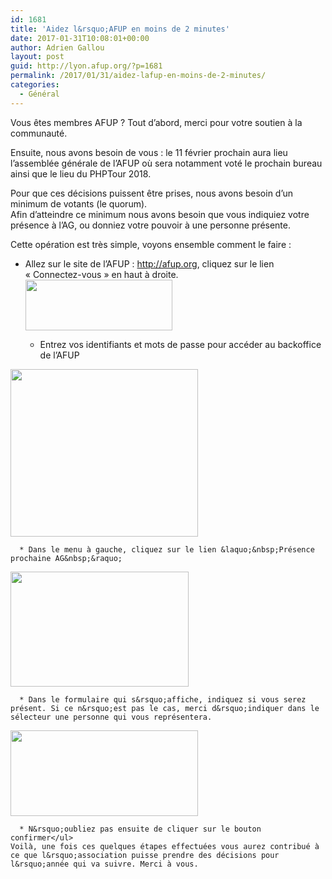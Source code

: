 ```yaml
---
id: 1681
title: 'Aidez l&rsquo;AFUP en moins de 2 minutes'
date: 2017-01-31T10:08:01+00:00
author: Adrien Gallou
layout: post
guid: http://lyon.afup.org/?p=1681
permalink: /2017/01/31/aidez-lafup-en-moins-de-2-minutes/
categories:
  - Général
---
```

Vous êtes membres AFUP ? Tout d&rsquo;abord, merci pour votre soutien à la communauté. 

Ensuite, nous avons besoin de vous : le 11 février prochain aura lieu l&rsquo;assemblée générale de l&rsquo;AFUP où sera notamment voté le prochain bureau ainsi que le lieu du PHPTour 2018.

Pour que ces décisions puissent être prises, nous avons besoin d&rsquo;un minimum de votants (le quorum).  
Afin d&rsquo;atteindre ce minimum nous avons besoin que vous indiquiez votre présence à l&rsquo;AG, ou donniez votre pouvoir à une personne présente. 

Cette opération est très simple, voyons ensemble comment le faire :

  * Allez sur le site de l&rsquo;AFUP : http://afup.org, cliquez sur le lien &laquo;&nbsp;Connectez-vous&nbsp;&raquo; en haut à droite.  
<img src="http://lyon.afup.org/files/2017/01/etape_1.png" alt="" width="235" height="81" class="aligncenter size-full wp-image-1684" /> </p> 
      * Entrez vos identifiants et mots de passe pour accéder au backoffice de l&rsquo;AFUP
<img src="http://lyon.afup.org/files/2017/01/etape_2-300x268.png" alt="" width="300" height="268" class="aligncenter size-medium wp-image-1686" srcset="https://lyon.afup.org/files/2017/01/etape_2-300x268.png 300w, https://lyon.afup.org/files/2017/01/etape_2-336x300.png 336w, https://lyon.afup.org/files/2017/01/etape_2.png 629w" sizes="(max-width: 300px) 100vw, 300px" /> 
    
      * Dans le menu à gauche, cliquez sur le lien &laquo;&nbsp;Présence prochaine AG&nbsp;&raquo;
<img src="http://lyon.afup.org/files/2017/01/etape_3.png" alt="" width="285" height="184" class="aligncenter size-full wp-image-1688" /> 
    
      * Dans le formulaire qui s&rsquo;affiche, indiquez si vous serez présent. Si ce n&rsquo;est pas le cas, merci d&rsquo;indiquer dans le sélecteur une personne qui vous représentera. 
<img src="http://lyon.afup.org/files/2017/01/etape_4-300x137.png" alt="" width="300" height="137" class="aligncenter size-medium wp-image-1690" srcset="https://lyon.afup.org/files/2017/01/etape_4-300x137.png 300w, https://lyon.afup.org/files/2017/01/etape_4-768x351.png 768w, https://lyon.afup.org/files/2017/01/etape_4-500x229.png 500w, https://lyon.afup.org/files/2017/01/etape_4.png 811w" sizes="(max-width: 300px) 100vw, 300px" /> 
    
      * N&rsquo;oubliez pas ensuite de cliquer sur le bouton confirmer</ul> 
    Voilà, une fois ces quelques étapes effectuées vous aurez contribué à ce que l&rsquo;association puisse prendre des décisions pour l&rsquo;année qui va suivre. Merci à vous.